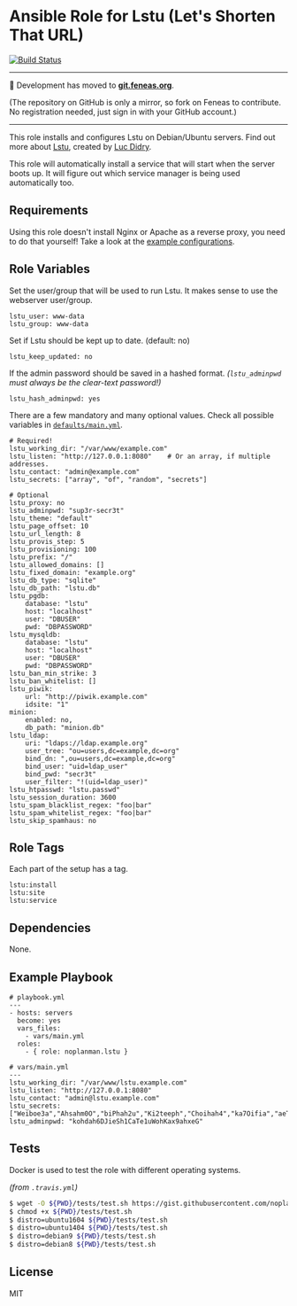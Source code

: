 # Ansible Role for Lstu (Let's Shorten That URL)

[![Build Status][travis-build-status]][travis-tests]

---

:rocket: Development has moved to **[git.feneas.org]**.

(The repository on GitHub is only a mirror, so fork on Feneas to contribute. No registration needed, just sign in with your GitHub account.)

---

This role installs and configures Lstu on Debian/Ubuntu servers.
Find out more about [Lstu], created by [Luc Didry].

This role will automatically install a service that will start when the server boots up.
It will figure out which service manager is being used automatically too.

## Requirements

Using this role doesn't install Nginx or Apache as a reverse proxy, you need to do that yourself!
Take a look at the [example configurations].

## Role Variables

Set the user/group that will be used to run Lstu. It makes sense to use the webserver user/group.

```
lstu_user: www-data
lstu_group: www-data
```

Set if Lstu should be kept up to date. (default: no)

```
lstu_keep_updated: no
```

If the admin password should be saved in a hashed format. *(`lstu_adminpwd` must always be the clear-text password!)*

```
lstu_hash_adminpwd: yes
```

There are a few mandatory and many optional values. Check all possible variables in [`defaults/main.yml`][defaults].

```
# Required!
lstu_working_dir: "/var/www/example.com"
lstu_listen: "http://127.0.0.1:8080"    # Or an array, if multiple addresses.
lstu_contact: "admin@example.com"
lstu_secrets: ["array", "of", "random", "secrets"]

# Optional
lstu_proxy: no
lstu_adminpwd: "sup3r-secr3t"
lstu_theme: "default"
lstu_page_offset: 10
lstu_url_length: 8
lstu_provis_step: 5
lstu_provisioning: 100
lstu_prefix: "/"
lstu_allowed_domains: []
lstu_fixed_domain: "example.org"
lstu_db_type: "sqlite"
lstu_db_path: "lstu.db"
lstu_pgdb:
    database: "lstu"
    host: "localhost"
    user: "DBUSER"
    pwd: "DBPASSWORD"
lstu_mysqldb:
    database: "lstu"
    host: "localhost"
    user: "DBUSER"
    pwd: "DBPASSWORD"
lstu_ban_min_strike: 3
lstu_ban_whitelist: []
lstu_piwik:
    url: "http://piwik.example.com"
    idsite: "1"
minion:
    enabled: no,
    db_path: "minion.db"
lstu_ldap:
    uri: "ldaps://ldap.example.org"
    user_tree: "ou=users,dc=example,dc=org"
    bind_dn: ",ou=users,dc=example,dc=org"
    bind_user: "uid=ldap_user"
    bind_pwd: "secr3t"
    user_filter: "!(uid=ldap_user)"
lstu_htpasswd: "lstu.passwd"
lstu_session_duration: 3600
lstu_spam_blacklist_regex: "foo|bar"
lstu_spam_whitelist_regex: "foo|bar"
lstu_skip_spamhaus: no
```

## Role Tags

Each part of the setup has a tag.

```
lstu:install
lstu:site
lstu:service
```

## Dependencies

None.

## Example Playbook

```
# playbook.yml
---
- hosts: servers
  become: yes
  vars_files:
    - vars/main.yml
  roles:
    - { role: noplanman.lstu }
```
```
# vars/main.yml
---
lstu_working_dir: "/var/www/lstu.example.com"
lstu_listen: "http://127.0.0.1:8080"
lstu_contact: "admin@lstu.example.com"
lstu_secrets: ["Weiboe3a","Ahsahm0O","biPhah2u","Ki2teeph","Choihah4","ka7Oifia","aeT7eeb9","oYah4it7"]
lstu_adminpwd: "kohdah6DJieSh1CaTe1uWohKax9ahxeG"
```

## Tests

Docker is used to test the role with different operating systems.

*(from `.travis.yml`)*
```bash
$ wget -O ${PWD}/tests/test.sh https://gist.githubusercontent.com/noplanman/40e96f31ee2301469769d4236aff40e2/raw/
$ chmod +x ${PWD}/tests/test.sh
$ distro=ubuntu1604 ${PWD}/tests/test.sh
$ distro=ubuntu1404 ${PWD}/tests/test.sh
$ distro=debian9 ${PWD}/tests/test.sh
$ distro=debian8 ${PWD}/tests/test.sh
```

## License

MIT

[travis-build-status]: https://travis-ci.org/noplanman/ansible-role-lstu.svg?branch=master "Travis-CI Build Status"
[travis-tests]: https://travis-ci.org/noplanman/ansible-role-lstu "Travis-CI Tests"
[git.feneas.org]: https://git.feneas.org/noplanman/ansible-role-lstu "Ansible Role Lstu on Feneas"
[Lstu]: https://framagit.org/luc/lstu "Lstu on Framagit"
[Luc Didry]: https://framagit.org/u/luc "Luc on Framagit"
[example configurations]: https://framagit.org/luc/lstu/blob/master/utilities/ "Example configurations"
[defaults]: https://git.feneas.org/noplanman/ansible-role-lstu/blob/master/defaults/main.yml "Default variables"
